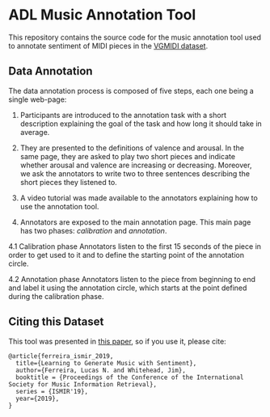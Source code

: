 # ADL Music Annotation Tool

This repository contains the source code for the music annotation tool used to annotate sentiment of MIDI pieces in the [VGMIDI dataset](https://github.com/lucasnfe/vgmidi).

## Data Annotation
The data annotation process is composed of five steps, each one being a single web-page:  

1. Participants are introduced to the annotation task with a short description explaining the goal of the task and how long it should take in average.

2. They are presented to the definitions of valence and arousal. In the same page, they are asked to play two short pieces and indicate whether arousal and valence are increasing or decreasing. Moreover, we ask the annotators to write two to three sentences describing the short pieces they listened to.

3. A video tutorial was made available to the annotators explaining how to use the annotation tool.

4. Annotators are exposed to the main annotation page. This main page has two phases: *calibration* and *annotation*.

4.1 Calibration phase
Annotators listen to the first 15 seconds of the piece in order to get used to it and to define the starting point of the 
annotation circle.  

4.2 Annotation phase 
Annotators listen to the piece from beginning to end and label it using the annotation circle, which starts at the point 
defined during the calibration phase.

## Citing this Dataset
This tool was presented in [this paper](http://www.lucasnferreira.com/papers/2019/ismir-learning.pdf), so if you use it, 
please cite:

```
@article{ferreira_ismir_2019,
  title={Learning to Generate Music with Sentiment},
  author={Ferreira, Lucas N. and Whitehead, Jim},
  booktitle = {Proceedings of the Conference of the International Society for Music Information Retrieval},
  series = {ISMIR'19},
  year={2019},
}
```
